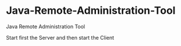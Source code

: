 # Java-Remote-Administration-Tool
Java Remote Administration Tool

Start first the Server and then start the Client
